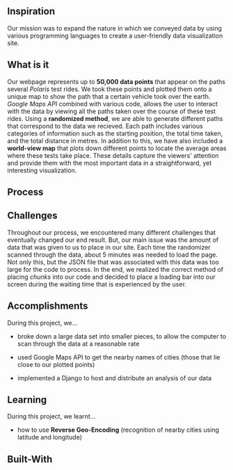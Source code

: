 ## Inspiration


Our mission was to expand the nature in which we conveyed data by using various programming languages to create a user-friendly data visualization site. 




## What is it


Our webpage represents up to **50,000 data points** that appear on the paths several _Polaris_ test rides. We took these points and plotted them onto a unique map to show the path that a certain vehicle took over the earth. _Google Maps API_ combined with various code, allows the user to interact with the data by viewing all the paths taken over the course of these test rides. Using a **randomized method**, we are able  to generate different paths that correspond to the data we recieved. Each path includes various categories of information such as the starting position, the total time taken, and the total distance in metres. In addition to this, we have also included a **world-view map** that plots down different points to locate the average areas where these tests take place. These details capture the viewers' attention and provide them with the most important data in a straightforward, yet interesting visualization.



## Process



## Challenges


Throughout our process, we encountered many different challenges that eventually changed our end result. But, our main issue was the amount of data that was given to us to place in our site. Each time the randomizer scanned through the data, about 5 minutes was needed to load the page. Not only this, but the JSON file that was associated with this data was too large for the code to process. In the end, we realized the correct method of placing _chunks_ into our code and decided to place a loading bar into our screen during the waiting time that is experienced by the user.



## Accomplishments
During this project, we...


* broke down a large data set into smaller pieces, to allow the computer to scan through the data at a reasonable rate

* used Google Maps API to get the nearby names of cities (those that lie close to our plotted points) 

* implemented a Django to host and distribute an analysis of our data



## Learning

During this project, we learnt...


* how to use **Reverse Geo-Encoding** (recognition of nearby cities using latitude and longitude)




## Built-With












